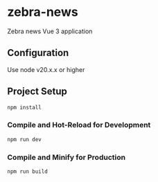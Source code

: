 # zebra-news

Zebra news Vue 3 application

## Configuration

Use node v20.x.x or higher

## Project Setup

```sh
npm install
```

### Compile and Hot-Reload for Development

```sh
npm run dev
```

### Compile and Minify for Production

```sh
npm run build
```
